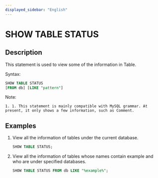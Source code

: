 ```yaml
---
displayed_sidebar: "English"
---
```


# SHOW TABLE STATUS

## Description

This statement is used to view some of the information in Table.

Syntax:

```sql
SHOW TABLE STATUS
[FROM db] [LIKE "pattern"]
```

Note:

```PLAIN TEXT
1. 1. This statement is mainly compatible with MySQL grammar. At present, it only shows a few information, such as Comment. 
```

## Examples

1. View all the information of tables under the current database.

    ```SQL
    SHOW TABLE STATUS;
    ```

2. View all the information of tables whose names contain example and who are under specified databases.

    ```SQL
    SHOW TABLE STATUS FROM db LIKE "%example%";
    ```
